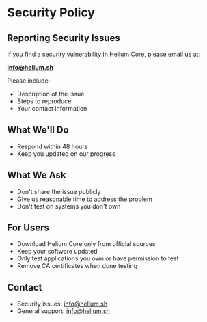 # Security Policy

## Reporting Security Issues

If you find a security vulnerability in Helium Core, please email us at:

**info@helium.sh**

Please include:
- Description of the issue
- Steps to reproduce
- Your contact information

## What We'll Do

- Respond within 48 hours
- Keep you updated on our progress

## What We Ask

- Don't share the issue publicly
- Give us reasonable time to address the problem
- Don't test on systems you don't own

## For Users

- Download Helium Core only from official sources
- Keep your software updated
- Only test applications you own or have permission to test
- Remove CA certificates when done testing

## Contact

- Security issues: info@helium.sh
- General support: info@helium.sh
